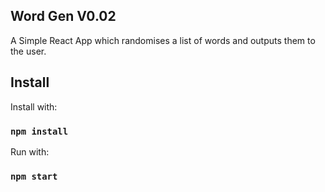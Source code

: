 
## Word Gen V0.02
A Simple React App which randomises a list of words and outputs them to the user.

## Install

Install with:
### `npm install`

Run with:
### `npm start`



